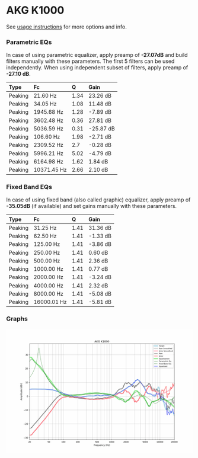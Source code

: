# AKG K1000
See [usage instructions](https://github.com/jaakkopasanen/AutoEq#usage) for more options and info.

### Parametric EQs
In case of using parametric equalizer, apply preamp of **-27.07dB** and build filters manually
with these parameters. The first 5 filters can be used independently.
When using independent subset of filters, apply preamp of **-27.10 dB**.

| Type    | Fc          |    Q | Gain      |
|:--------|:------------|:-----|:----------|
| Peaking | 21.60 Hz    | 1.34 | 23.26 dB  |
| Peaking | 34.05 Hz    | 1.08 | 11.48 dB  |
| Peaking | 1945.68 Hz  | 1.28 | -7.89 dB  |
| Peaking | 3602.48 Hz  | 0.36 | 27.81 dB  |
| Peaking | 5036.59 Hz  | 0.31 | -25.87 dB |
| Peaking | 106.60 Hz   | 1.98 | -2.71 dB  |
| Peaking | 2309.52 Hz  | 2.7  | -0.28 dB  |
| Peaking | 5996.21 Hz  | 5.02 | -4.79 dB  |
| Peaking | 6164.98 Hz  | 1.62 | 1.84 dB   |
| Peaking | 10371.45 Hz | 2.66 | 2.10 dB   |

### Fixed Band EQs
In case of using fixed band (also called graphic) equalizer, apply preamp of **-35.05dB**
(if available) and set gains manually with these parameters.

| Type    | Fc          |    Q | Gain     |
|:--------|:------------|:-----|:---------|
| Peaking | 31.25 Hz    | 1.41 | 31.36 dB |
| Peaking | 62.50 Hz    | 1.41 | -1.33 dB |
| Peaking | 125.00 Hz   | 1.41 | -3.86 dB |
| Peaking | 250.00 Hz   | 1.41 | 0.60 dB  |
| Peaking | 500.00 Hz   | 1.41 | 2.36 dB  |
| Peaking | 1000.00 Hz  | 1.41 | 0.77 dB  |
| Peaking | 2000.00 Hz  | 1.41 | -3.24 dB |
| Peaking | 4000.00 Hz  | 1.41 | 2.32 dB  |
| Peaking | 8000.00 Hz  | 1.41 | -5.08 dB |
| Peaking | 16000.01 Hz | 1.41 | -5.81 dB |

### Graphs
![](./AKG%20K1000.png)